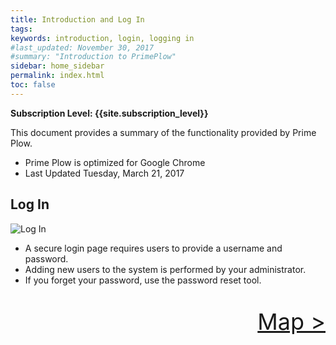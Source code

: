 ```yaml
---
title: Introduction and Log In
tags:
keywords: introduction, login, logging in
#last_updated: November 30, 2017
#summary: "Introduction to PrimePlow"
sidebar: home_sidebar
permalink: index.html
toc: false
---
```


**Subscription Level: {{site.subscription_level}}**

This document provides a summary of the functionality provided by Prime Plow.

* Prime Plow is optimized for Google Chrome
* Last Updated  Tuesday, March 21, 2017

## Log In

![Log In](/primeplow-help/images/img/LogIn.png)
* A secure login page requires users to provide a username and password.
* Adding new users to the system is performed by your administrator.
* If you forget your password, use the password reset tool.

<div style="text-align: right">
<a href="map.html"><p style="font-size:36px;">Map > </p></a>
</div>
